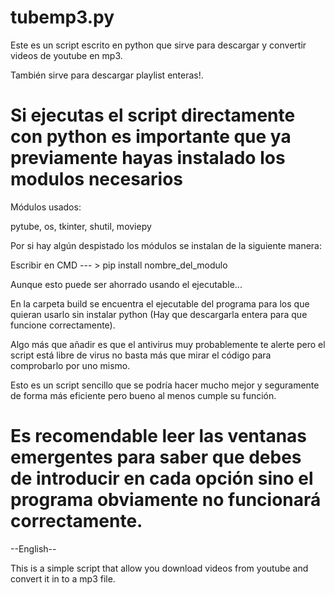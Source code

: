 # tubemp3.py

Este es un script escrito en python que sirve para descargar y convertir videos de youtube en mp3.

También sirve para descargar playlist enteras!.

# Si ejecutas el script directamente con python es importante que ya previamente hayas instalado los modulos necesarios #

Módulos usados:

pytube, 
os,
tkinter,
shutil,
moviepy

Por si hay algún despistado los módulos se instalan de la siguiente manera:

Escribir en CMD --- > pip install nombre_del_modulo

Aunque esto puede ser ahorrado usando el ejecutable...

En la carpeta build se encuentra el ejecutable del programa para los que quieran usarlo sin instalar python (Hay que descargarla entera para que funcione correctamente).

Algo más que añadir es que el antivirus muy probablemente te alerte pero el script está libre de virus no basta más que mirar el código para comprobarlo por uno mismo.

Esto es un script sencillo que se podría hacer mucho mejor y seguramente de forma más eficiente pero bueno al menos cumple su función.

# Es recomendable leer las ventanas emergentes para saber que debes de introducir en cada opción sino el programa obviamente no funcionará correctamente. #

--English--

This is a simple script that allow you download videos from youtube and convert it in to a mp3 file.
